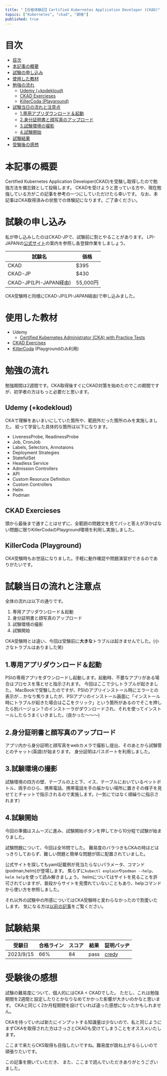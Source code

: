 ```yaml
---
title: "【合格体験記】Certified Kubernetes Application Developer (CKAD)"
topics: ["Kubernetes", "ckad", "資格"]
published: true
---
```


# 目次

- [目次](#目次)
- [本記事の概要](#本記事の概要)
- [試験の申し込み](#試験の申し込み)
- [使用した教材](#使用した教材)
- [勉強の流れ](#勉強の流れ)
  - [Udemy (+kodekloud)](#udemy-kodekloud)
  - [CKAD Exercieses](#ckad-exercieses)
  - [KillerCoda (Playground)](#killercoda-playground)
- [試験当日の流れと注意点](#試験当日の流れと注意点)
  - [1.専用アプリダウンロード＆起動](#1専用アプリダウンロード起動)
  - [2.身分証明書と顔写真のアップロード](#2身分証明書と顔写真のアップロード)
  - [3.試験環境の撮影](#3試験環境の撮影)
  - [4.試験開始](#4試験開始)
- [試験結果](#試験結果)
- [受験後の感想](#受験後の感想)

# 本記事の概要

Certified Kubernetes Application Developer(CKAD)を受験し取得したので勉強方法を備忘録として投稿します。
CKADを受けようと思っている方や、現在勉強している方がこの記事を参考の一つにしていただけたら幸いです。
なお、本記事はCKA取得済みの状態での体験記になります。ご了承ください。

# 試験の申し込み

私が申し込みしたのはCKAD-JPで、試験前に割とやることがあります。
LPI-JAPANの[公式サイト](https://lpi.or.jp/k8s/exam/)の案内を参照し各登録作業をしましょう。

| 試験名                | 価格     |
| --------------------- | -------- |
| CKAD                   | $395     |
| CKAD-JP                | $430     |
| CKAD-JP(LPI-JAPAN経由) | 55,000円 |

CKA受験時と同様にCKAD-JP(LPI-JAPAN経由)で申し込みました。

# 使用した教材

- Udemy
  - [Certified Kubernetes Administrator (CKA) with Practice Tests](https://www.udemy.com/course/certified-kubernetes-administrator-with-practice-tests/)
- [CKAD Exercises](https://github.com/dgkanatsios/CKAD-exercises)
- [KillerCoda](https://killercoda.com/killer-shell-cka) (Playgroundのみ利用)

# 勉強の流れ

勉強期間は2週間です。CKA取得後すぐにCKAD対策を始めたのでこの期間ですが、初学者の方はもっと必要だと思います。

## Udemy (+kodekloud)

CKAで理解をあいまいにしていた箇所や、範囲外だった箇所のみを実施しました。
絞って学習した具体的な箇所は以下になります。

- LivenessProbe, ReadinessProbe
- Job, CronJob
- Labels, Selectors, Annotaions
- Deployment Strategies
- StatefulSet
- Headless Service
- Admission Controllers
- API
- Custom Resoruce Definition
- Custom Controllers
- Helm
- Podman

## CKAD Exercieses

頭から最後まで通すことはせずに、全範囲の問題文を見てパッと答えが浮かばない問題に限りKillerCodaのPlayground環境を利用し実施しました。

## KillerCoda (Playground)

CKA受験時もお世話になりました。手軽に動作確認や問題演習ができるのでありがたいです。

# 試験当日の流れと注意点

全体の流れは以下の通りです。

1. 専用アプリダウンロード＆起動
2. 身分証明書と顔写真のアップロード
3. 試験環境の撮影
4. 試験開始

CKA受験時とは違い、今回は受験前に**大きな**トラブルは起きませんでした。(小さなトラブルはありました笑)

## 1.専用アプリダウンロード＆起動

PSIの専用アプリをダウンロードし起動します。起動時、不要なアプリがある場合はプロセスを落とせと指示されます。
今回はここで少しトラブルが起きました。
MacBookで受験したのですが、PSIのアプリインストール時にエラーとの表示が...
かなり焦りましたが、PSIアプリのインストール画面に「インストール時にトラブルが起きた場合は**ここ**をクリック」という箇所があるのでそこを押したら別バージョン？のインストーラがダウンロードされ、それを使ってインストールしたらうまくいきました。(良かった～～～)

## 2.身分証明書と顔写真のアップロード

アプリ内から身分証明と顔写真をwebカメラで撮影し提出、そのあとから試験管とのチャット(英語)が始まります。
身分証明はパスポートを利用しました。

## 3.試験環境の撮影

試験環境の四方の壁、テーブルの上と下、イス、テーブルにおいているペットボトル、両手のひら、携帯電話、携帯電話を手の届かない場所に置きその様子を見せてとチャットで指示されるので実施します。(一気にではなく順繰りに指示されます)

## 4.試験開始

今回の準備はスムーズに進み、試験開始ボタンを押してから10分程で試験が始まりました。

試験問題について、今回は全16問でした。
難易度のバラつきもCKAの時ほどはっきりしておらず、難しい問題と簡単な問題が斑に配置されていました。

公式サイトを探してもyaml記載例が見当たらないパラメータ、コマンド(podman,helm)が登場します。
焦らずに``kubectl explain``や``podman --help``、``helm help``を使って読み解きましょう。
helmについてはサイトを見ることを許可されていますが、普段からサイトを見慣れていないこともあり、helpコマンドから使い方を参照しました。

それ以外の試験中の所感についてはCKA受験時と変わらなかったので割愛いたします。
気になる方は[以前の記事](https://qiita.com/msengnsoni/items/4ce0e61bc1eae750086f)をご覧ください。

# 試験結果

| 受験日    | 合格ライン | スコア | 結果 | 証明バッヂ                                                                             |
| --------- | ---------- | ------ | ---- | -------------------------------------------------------------------------------------- |
| 2023/9/15 | 66%        | 84     |pass  | [credy](https://www.credly.com/badges/cd6aa92c-1e85-4a80-bd3a-e1a8860c27f7/public_url) |

# 受験後の感想

試験の難易度について、個人的にはCKA < CKADでした。
ただし、これは勉強期間を2週間と設定したりとかなりなめてかかった影響が大きいのかなと思います。
CKAと同じく2か月程期間を設けていれば違った感想になったかもしれません。

CKAを持っていれば新たにインプットする知識量は少ないので、私と同じようにまずCKAを取得された方はさっさとCKADも受けてしまうことをオススメいたします。

ここまで来たらCKS取得も目指したいですね。難易度が跳ね上がるらしいので頑張りたいです。

この記事を開いていただき、
また、ここまで読んでいただきありがとうございました。
